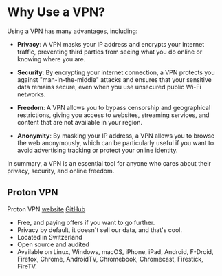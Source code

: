 # Why Use a VPN?

Using a VPN has many advantages, including:

- **Privacy**: A VPN masks your IP address and encrypts your internet traffic, preventing third parties from seeing what you do online or knowing where you are.

- **Security**: By encrypting your internet connection, a VPN protects you against "man-in-the-middle" attacks and ensures that your sensitive data remains secure, even when you use unsecured public Wi-Fi networks.

- **Freedom**: A VPN allows you to bypass censorship and geographical restrictions, giving you access to websites, streaming services, and content that are not available in your region.

- **Anonymity**: By masking your IP address, a VPN allows you to browse the web anonymously, which can be particularly useful if you want to avoid advertising tracking or protect your online identity.

In summary, a VPN is an essential tool for anyone who cares about their privacy, security, and online freedom.
## Proton VPN
Proton VPN [website](https://protonvpn.com) [GitHub](https://github.com/ProtonVPN)
- Free, and paying offers if you want to go further.
- Privacy by default, it doesn't sell our data, and that's cool.
- Located in Switzerland
- Open source and audited
- Available on Linux, Windows, macOS, iPhone, iPad, Android, F-Droid, Firefox, Chrome, AndroidTV, Chromebook, Chromecast, Firestick, FireTV.
